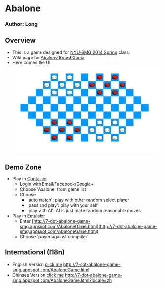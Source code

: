 # Abalone

### Author: Long

## Overview
- This is a game designed for [NYU-SMG 2014 Spring](https://code.google.com/p/nyu-gaming-course/wiki/Syllabus) class.
- Wiki page for [Abalone Board Game](http://en.wikipedia.org/wiki/Abalone_(board_game))
- Here comes the UI 
  ![ScreenShot](/board.png)

## Demo Zone
- Play in [Container](http://smg-server.appspot.com)
  - Login with Email/Facebook/Google+
  - Choose 'Abalone' from game list
  - Choose 
    - 'auto match': play with other random select player
    - 'pass and play': play with your self
    - 'play with AI': AI is just make random reasonable moves
- Play in [Emulator](http://smg-gwt-emulator.appspot.com/)
  - Enter [http://7-dot-abalone-game-smg.appspot.com/AbaloneGame.html](http://7-dot-abalone-game-smg.appspot.com/AbaloneGame.html)
  - Choose 'player against computer'

## International (I18n)
- English Version [click me](http://http://7-dot-abalone-game-smg.appspot.com/AbaloneGame.html) http://7-dot-abalone-game-smg.appspot.com/AbaloneGame.html
- Chinses Version [click me](http://7-dot-abalone-game-smg.appspot.com/AbaloneGame.html?locale=zh) http://7-dot-abalone-game-smg.appspot.com/AbaloneGame.html?locale=zh

